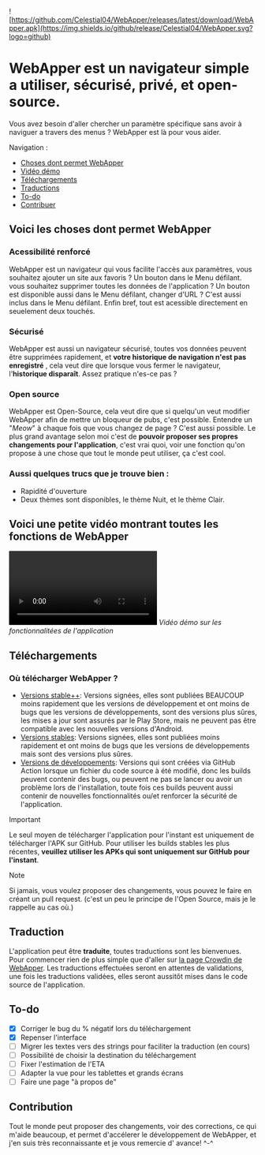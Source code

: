 ![https://github.com/Celestial04/WebApper/releases/latest/download/WebApper.apk](https://img.shields.io/github/release/Celestial04/WebApper.svg?logo=github)
# WebApper est un navigateur simple a utiliser, sécurisé, privé, et open-source.

Vous avez besoin d'aller chercher un paramètre spécifique sans avoir à naviguer a travers des
menus ? WebApper est là pour vous aider.

Navigation :

- [Choses dont permet WebApper](#voici-les-choses-dont-permet-webapper)
- [Vidéo démo](#voici-une-petite-vidéo-montrant-toutes-les-fonctions-de-webapper)
- [Téléchargements](#téléchargements)
- [Traductions](#traduction)
- [To-do](#to-do)
- [Contribuer](#contribution)

## Voici les choses dont permet WebApper

### Acessibilité renforcé

WebApper est un navigateur qui vous facilite l'accès aux paramètres, vous souhaitez ajouter un site
aux favoris ? Un bouton dans le Menu défilant. vous souhaitez supprimer toutes les données de
l'application ? Un bouton est disponible aussi dans le Menu défilant, changer d'URL ? C'est aussi
inclus dans le Menu défilant.
Enfin bref, tout est acessible directement en seuelement deux touchés.

### Sécurisé

WebApper est aussi un navigateur sécurisé, toutes vos données peuvent être supprimées rapidement, et
**votre historique de navigation n'est pas enregistré** , cela veut dire que lorsque vous fermer le
navigateur, l'**historique disparaît**. Assez pratique n'es-ce pas ?

### Open source

WebApper est Open-Source, cela veut dire que si quelqu'un veut modifier WebApper afin de mettre un
bloqueur de pubs, c'est possible. Entendre un "*Meow*" à chaque fois que vous changez de page ?
C'est aussi possible.
Le plus grand avantage selon moi c'est de **pouvoir proposer ses propres changements pour
l'application**, c'est vrai quoi, voir une fonction qu'on propose à une chose que tout le monde peut
utiliser, ça c'est cool.

### Aussi quelques trucs que je trouve bien :

- Rapidité d'ouverture
- Deux thèmes sont disponibles, le thème Nuit, et le thème Clair.

## Voici une petite vidéo montrant toutes les fonctions de WebApper

![Démo.mp4](https://katsuu04.dev/cdn/videos/WebApper.mp4)
*Vidéo démo sur les fonctionnalitées de l'application*

## Téléchargements

### Où télécharger WebApper ?

- [Versions stable++](https://play.google.com/store/apps/details?id=com.hugdev.webapper): Versions
  signées, elles sont publiées BEAUCOUP moins rapidement que les versions de développement et ont
  moins de bugs que les versions de développements, sont des versions plus sûres, les mises a jour
  sont assurés par le Play Store, mais ne peuvent pas être compatible avec les nouvelles versions
  d'Android.
- [Versions stables](https://github.com/hugococa2004/WebApper/releases/latest/download/WebApper.apk):
  Versions signées, elles sont publiées moins rapidement et ont moins de bugs que les versions de
  développements mais sont des versions plus sûres.
- [Versions de développements](https://github.com/hugococa2004/WebApper/actions?query=is%3Asuccess):
  Versions qui sont créées via GitHub Action lorsque un fichier du code source à été modifié, donc
  les builds peuvent contenir des bugs, ou peuvent ne pas se lancer ou avoir un problème lors de
  l'installation, toute fois ces builds peuvent aussi contenir de nouvelles fonctionnalités ou/et
  renforcer la sécurité de l'application.

> [!IMPORTANT]
> Le seul moyen de télécharger l'application pour l'instant est uniquement de télécharger l'APK sur GitHub.
> Pour utiliser les builds stables les plus récentes, **veuillez utiliser les APKs qui sont
uniquement sur GitHub pour l'instant**.

> [!NOTE]
> Si jamais, vous voulez proposer des changements, vous pouvez le faire en créant un pull request. (c'est un peu le principe de l'Open Source, mais je le rappelle au cas où.)

## Traduction

L'application peut être **traduite**, toutes traductions sont les bienvenues. Pour commencer rien de
plus simple que d'aller sur [la page Crowdin de WebApper](https://crowdin.com/project/webapper). Les
traductions effectuées seront en attentes de validations, une fois les traductions validées, elles
seront aussitôt mises dans le code source de l'application.

## To-do

- [x] Corriger le bug du % négatif lors du téléchargement
- [x] Repenser l'interface
- [ ] Migrer les textes vers des strings pour faciliter la traduction (en cours)
- [ ] Possibilité de choisir la destination du téléchargement
- [ ] Fixer l'estimation de l'ETA
- [ ] Adapter la vue pour les tablettes et grands écrans
- [ ] Faire une page "à propos de"

## Contribution

Tout le monde peut proposer des changements, voir des corrections, ce qui m'aide beaucoup, et permet
d'accélerer le développement de WebApper, et j'en suis très reconnaissante et je vous remercie d'
avance! ^-^